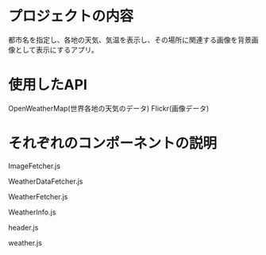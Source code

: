 # プロジェクトの内容
都市名を指定し、各地の天気、気温を表示し、その場所に関連する画像を背景画像として表示にするアプリ。

# 使用したAPI
OpenWeatherMap(世界各地の天気のデータ)
Flickr(画像データ)

# それぞれのコンポーネントの説明

ImageFetcher.js

WeatherDataFetcher.js

WeatherFetcher.js

WeatherInfo.js

header.js

weather.js

